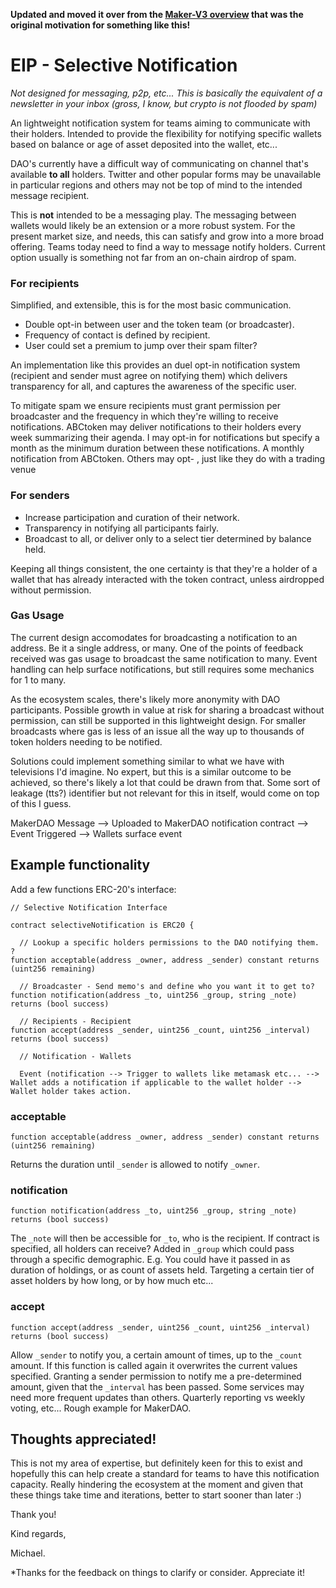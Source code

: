**Updated and moved it over from the [Maker-V3 overview](https://github.com/MikeD123/MakerDAO-v3---Thoughts) that was the original motivation for something like this!**
# EIP - Selective Notification

*Not designed for messaging, p2p, etc... This is basically the equivalent of a newsletter in your inbox (gross, I know, but crypto is not flooded by spam)*

An lightweight notification system for teams aiming to communicate with their holders. Intended to provide the flexibility for notifying specific wallets based on balance or age of asset deposited into the wallet, etc...

DAO's currently have a difficult way of communicating on channel that's available **to all** holders. Twitter and other popular forms may be unavailable in particular regions and others may not be top of mind to the intended message recipient.

This is **not** intended to be a messaging play. The messaging between wallets would likely be an extension or a more robust system. For the present market size, and needs, this can satisfy and grow into a more broad offering. Teams today need to find a way to message notify holders. Current option usually is something not far from an on-chain airdrop of spam.

### For recipients

Simplified, and extensible, this is for the most basic communication.

* Double opt-in between user and the token team (or broadcaster).
* Frequency of contact is defined by recipient.
* User could set a premium to jump over their spam filter?

An implementation like this provides an duel opt-in notification system (recipient and sender must agree on notifying them) which delivers transparency for all, and captures the awareness of the specific user.

To mitigate spam we ensure recipients must grant permission per broadcaster and the frequency in which they're willing to receive notifications. ABCtoken may deliver notifications to their holders every week summarizing their agenda. I may opt-in for notifications but specify a month as the minimum duration between these notifications. A monthly notification from ABCtoken. Others may opt- , just like they do with a trading venue  

### For senders


* Increase participation and curation of their network.
* Transparency in notifying all participants fairly.
* Broadcast to all, or deliver only to a select tier determined by balance held.

Keeping all things consistent, the one certainty is that they're a holder of a wallet that has already interacted with the token contract, unless airdropped without permission.

### Gas Usage

The current design accomodates for broadcasting a notification to an address. Be it a single address, or many. One of the points of feedback received was gas usage to broadcast the same notification to many. Event handling can help surface notifications, but still requires some mechanics for 1 to many.

As the ecosystem scales, there's likely more anonymity with DAO participants. Possible growth in value at risk for sharing a broadcast without permission, can still be supported in this lightweight design. For smaller broadcasts where gas is less of an issue all the way up to thousands of token holders needing to be notified.

Solutions could implement something similar to what we have with televisions I'd imagine. No expert, but this is a similar outcome to be achieved, so there's likely a lot that could be drawn from that. Some sort of leakage (tts?) identifier but not relevant for this in itself, would come on top of this I guess.

MakerDAO Message --> Uploaded to MakerDAO notification contract --> Event Triggered --> Wallets surface event

## Example functionality
Add a few functions ERC-20's interface:
```solidity
// Selective Notification Interface

contract selectiveNotification is ERC20 {

  // Lookup a specific holders permissions to the DAO notifying them. ?
function acceptable(address _owner, address _sender) constant returns (uint256 remaining)

  // Broadcaster - Send memo's and define who you want it to get to?
function notification(address _to, uint256 _group, string _note) returns (bool success)

  // Recipients - Recipient 
function accept(address _sender, uint256 _count, uint256 _interval) returns (bool success)

  // Notification - Wallets
  
  Event (notification --> Trigger to wallets like metamask etc... --> Wallet adds a notification if applicable to the wallet holder --> Wallet holder takes action.
```


### acceptable
```solidity
function acceptable(address _owner, address _sender) constant returns (uint256 remaining)
```
Returns the duration until ```_sender``` is allowed to notify ```_owner```.

### notification
```solidity
function notification(address _to, uint256 _group, string _note) returns (bool success)
```
The ```_note``` will then be accessible for ```_to```, who is the recipient. If contract is specified, all holders can receive? Added in ```_group``` which could pass through a specific demographic. E.g. You could have it passed in as duration of holdings, or as count of assets held. Targeting a certain tier of asset holders by how long, or by how much etc...

### accept
```solidity
function accept(address _sender, uint256 _count, uint256 _interval) returns (bool success)
```
Allow ```_sender``` to notify you, a certain amount of times, up to the ```_count``` amount. If this function is called again it overwrites the current values specified. Granting a sender permission to notify me a pre-determined amount, given that the ```_interval``` has been passed. Some services may need more frequent updates than others. Quarterly reporting vs weekly voting, etc... Rough example for MakerDAO.

## Thoughts appreciated!
This is not my area of expertise, but definitely keen for this to exist and hopefully this can help create a standard for teams to have this notification capacity. Really hindering the ecosystem at the moment and given that these things take time and iterations, better to start sooner than later :)

Thank you!

Kind regards,

Michael.

*Thanks for the feedback on things to clarify or consider. Appreciate it!
